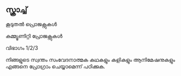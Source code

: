 ## സ്ക്രാച്ച്

കൂടുതൽ പ്രൊജക്റ്റുകൾ

കമ്മ്യൂണിറ്റി പ്രോജക്റ്റുകൾ

വിഭാഗം 1/2/3

നിങ്ങളുടെ സ്വന്തം സംവേദനാത്മക കഥകളും കളികളും ആനിമേഷനുകളും എങ്ങനെ പ്രോഗ്രാം ചെയ്യാമെന്ന് പഠിക്കുക.